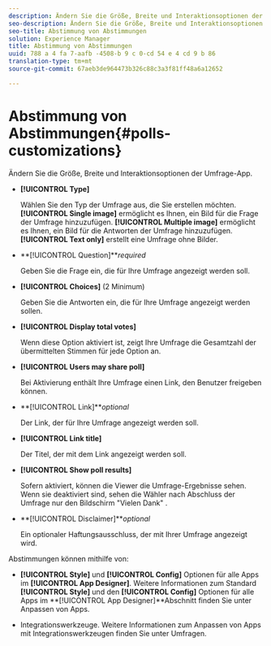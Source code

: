 ```yaml
---
description: Ändern Sie die Größe, Breite und Interaktionsoptionen der Umfrage-App.
seo-description: Ändern Sie die Größe, Breite und Interaktionsoptionen der Umfrage-App.
seo-title: Abstimmung von Abstimmungen
solution: Experience Manager
title: Abstimmung von Abstimmungen
uuid: 788 a 4 fa 7-aafb -4508-b 9 c 0-cd 54 e 4 cd 9 b 86
translation-type: tm+mt
source-git-commit: 67aeb3de964473b326c88c3a3f81ff48a6a12652

---
```



# Abstimmung von Abstimmungen{#polls-customizations}

Ändern Sie die Größe, Breite und Interaktionsoptionen der Umfrage-App.



* **[!UICONTROL Type]**

   Wählen Sie den Typ der Umfrage aus, die Sie erstellen möchten. **[!UICONTROL Single image]** ermöglicht es Ihnen, ein Bild für die Frage der Umfrage hinzuzufügen. **[!UICONTROL Multiple image]** ermöglicht es Ihnen, ein Bild für die Antworten der Umfrage hinzuzufügen. **[!UICONTROL Text only]** erstellt eine Umfrage ohne Bilder.

* **[!UICONTROL Question]***required*

   Geben Sie die Frage ein, die für Ihre Umfrage angezeigt werden soll.

* **[!UICONTROL Choices]** (2 Minimum)

   Geben Sie die Antworten ein, die für Ihre Umfrage angezeigt werden sollen.

* **[!UICONTROL Display total votes]**

   Wenn diese Option aktiviert ist, zeigt Ihre Umfrage die Gesamtzahl der übermittelten Stimmen für jede Option an.

* **[!UICONTROL Users may share poll]**

   Bei Aktivierung enthält Ihre Umfrage einen Link, den Benutzer freigeben können.

* **[!UICONTROL Link]***optional*

   Der Link, der für Ihre Umfrage angezeigt werden soll.

* **[!UICONTROL Link title]**

   Der Titel, der mit dem Link angezeigt werden soll.

* **[!UICONTROL Show poll results]**

   Sofern aktiviert, können die Viewer die Umfrage-Ergebnisse sehen. Wenn sie deaktiviert sind, sehen die Wähler nach Abschluss der Umfrage nur den Bildschirm "Vielen Dank" .

* **[!UICONTROL Disclaimer]***optional*

   Ein optionaler Haftungsausschluss, der mit Ihrer Umfrage angezeigt wird.

Abstimmungen können mithilfe von:

* **[!UICONTROL Style]** und **[!UICONTROL Config]** Optionen für alle Apps im **[!UICONTROL App Designer]**. Weitere Informationen zum Standard **[!UICONTROL Style]** und den **[!UICONTROL Config]** Optionen für alle Apps im **[!UICONTROL App Designer]**Abschnitt finden Sie unter Anpassen von Apps.

* Integrationswerkzeuge. Weitere Informationen zum Anpassen von Apps mit Integrationswerkzeugen finden Sie unter Umfragen.


